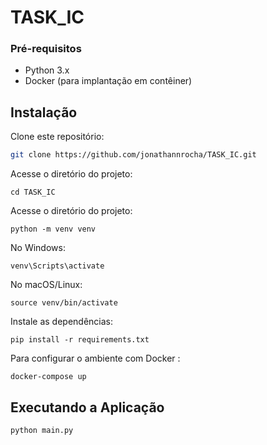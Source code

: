 # TASK_IC



### Pré-requisitos
- Python 3.x
- Docker (para implantação em contêiner)

## Instalação

Clone este repositório:
```bash
git clone https://github.com/jonathannrocha/TASK_IC.git
```
Acesse o diretório do projeto:
```
cd TASK_IC
```

Acesse o diretório do projeto:
```
python -m venv venv
```

No Windows:
```
venv\Scripts\activate
```

No macOS/Linux:
```
source venv/bin/activate
```
Instale as dependências:
```
pip install -r requirements.txt
```

Para configurar o ambiente com Docker :
```
docker-compose up
```
## Executando a Aplicação
```
python main.py
```